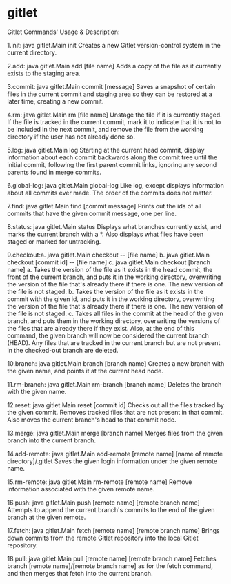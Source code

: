 # gitlet
Gitlet Commands' Usage & Description:

1.init: java gitlet.Main init
Creates a new Gitlet version-control system in the current directory.

2.add: java gitlet.Main add [file name]
Adds a copy of the file as it currently exists to the staging area.

3.commit: java gitlet.Main commit [message]
Saves a snapshot of certain files in the current commit and staging area so they can be restored at a later time, creating a new commit.

4.rm: java gitlet.Main rm [file name]
Unstage the file if it is currently staged. If the file is tracked in the current commit, mark it to indicate that it is not to be included in the next commit, and remove the file from the working directory if the user has not already done so.

5.log: java gitlet.Main log
Starting at the current head commit, display information about each commit backwards along the commit tree until the initial commit, following the first parent commit links, ignoring any second parents found in merge commits.

6.global-log:  java gitlet.Main global-log
Like log, except displays information about all commits ever made. The order of the commits does not matter.

7.find: java gitlet.Main find [commit message]
Prints out the ids of all commits that have the given commit message, one per line.

8.status: java gitlet.Main status
Displays what branches currently exist, and marks the current branch with a *. Also displays what files have been staged or marked for untracking. 

9.checkout:a. java gitlet.Main checkout -- [file name]
	   b. java gitlet.Main checkout [commit id] -- [file name]
	   c. java gitlet.Main checkout [branch name]
a. Takes the version of the file as it exists in the head commit, the front of the current branch, and puts it in the working directory, overwriting the version of the file that's already there if there is one. The new version of the file is not staged.
b. Takes the version of the file as it exists in the commit with the given id, and puts it in the working directory, overwriting the version of the file that's already there if there is one. The new version of the file is not staged.
c. Takes all files in the commit at the head of the given branch, and puts them in the working directory, overwriting the versions of the files that are already there if they exist. Also, at the end of this command, the given branch will now be considered the current branch (HEAD). Any files that are tracked in the current branch but are not present in the checked-out branch are deleted. 

10.branch: java gitlet.Main branch [branch name]
Creates a new branch with the given name, and points it at the current head node.

11.rm-branch: java gitlet.Main rm-branch [branch name]
Deletes the branch with the given name. 

12.reset: java gitlet.Main reset [commit id]
Checks out all the files tracked by the given commit. Removes tracked files that are not present in that commit. Also moves the current branch's head to that commit node.

13.merge: java gitlet.Main merge [branch name]
Merges files from the given branch into the current branch. 

14.add-remote: java gitlet.Main add-remote [remote name] [name of remote directory]/.gitlet
Saves the given login information under the given remote name.

15.rm-remote:  java gitlet.Main rm-remote [remote name]
Remove information associated with the given remote name.

16.push: java gitlet.Main push [remote name] [remote branch name]
Attempts to append the current branch's commits to the end of the given branch at the given remote.

17.fetch: java gitlet.Main fetch [remote name] [remote branch name]
Brings down commits from the remote Gitlet repository into the local Gitlet repository.

18.pull: java gitlet.Main pull [remote name] [remote branch name]
Fetches branch [remote name]/[remote branch name] as for the fetch command, and then merges that fetch into the current branch.
